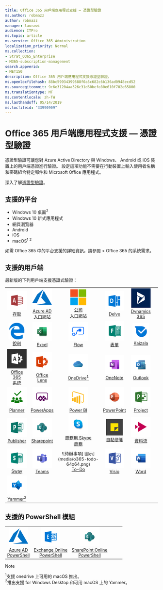 ```yaml
---
title: Office 365 用戶端應用程式支援 — 憑證型驗證
ms.author: robmazz
author: robmazz
manager: laurawi
audience: ITPro
ms.topic: article
ms.service: Office 365 Administration
localization_priority: Normal
ms.collection:
- Strat_O365_Enterprise
- M365-subscription-management
search.appverid:
- MET150
description: Office 365 用戶端應用程式支援憑證型驗證。
ms.openlocfilehash: 88bc59934399588f0a5c682c6b136ad0948ecd52
ms.sourcegitcommit: 9c6e31204aa326c31d60befe80e610f702e65800
ms.translationtype: MT
ms.contentlocale: zh-TW
ms.lasthandoff: 05/14/2019
ms.locfileid: "33990909"
---
```

# <a name="office-365-client-app-support--certificate-based-authentication"></a>Office 365 用戶端應用程式支援 — 憑證型驗證

憑證型驗證可讓您對 Azure Active Directory 與 Windows、 Android 或 iOS 裝置上的用戶端憑證進行驗證。 設定這項功能不需要在行動裝置上輸入使用者名稱和密碼組合特定郵件和 Microsoft Office 應用程式。

深入了解[憑證型驗證](https://docs.microsoft.com/azure/active-directory/authentication/active-directory-certificate-based-authentication-get-started)。

## <a name="supported-platforms"></a>支援的平台

 - Windows 10 桌面<sup>2</sup>
 - Windows 10 新式應用程式
 - 網頁瀏覽器
 - Android
 - iOS
 - macOS<sup>1</sup> <sup>2</sup>

如需 Office 365 中的平台支援的詳細資訊，請參閱 < <b0>Office 365 的系統需求</b0>。

## <a name="supported-clients"></a>支援的用戶端

最新版的下列用戶端支援憑證式驗證：

| | | | | | |
|:---:|:---:|:---:|:---:|:---:|:---:|
| ![Access 圖示](media/o365-access-64x64.png) <br> [存取](https://products.office.com/access) | ![Azure 的圖示](media/o365-azure-64x64.png) <br> [Azure AD<br>入口網站](https://azure.microsoft.com/features/azure-portal/) | ![公司入口網站圖示](media/o365-microsoft-64x64.png) <br> [公司<br>入口網站](https://docs.microsoft.com/intune-user-help/sign-in-to-the-company-portal) | ![Delve 圖示](media/o365-delve-64x64.png) <br> [Delve](https://products.office.com/business/intelligent-search) | ![Dynamics 365 圖示](media/o365-dynamics365-64x64.png) <br> [Dynamics 365](https://dynamics.microsoft.com) 
| ![Edge 圖示](media/o365-edge-64x64.png) <br> [銳利](https://www.microsoft.com/windows/microsoft-edge) | ![Excel 圖示](media/o365-excel-64x64.png) <br> [Excel](https://products.office.com/excel) | ![流程圖示](media/o365-flow-64x64.png) <br> [Flow](https://flow.microsoft.com) | ![表單圖示](media/o365-forms-64x64.png) <br> [表單](https://flow.microsoft.com/connectors/shared_microsoftforms/microsoft-forms/) | ![Kaizala 圖示](media/o365-kaizala-64x64.png) <br> [Kaizala](https://products.office.com/en/business/microsoft-kaizala) 
| ![Office 365 系統管理員圖示](media/o365-o365admin-64x64.png) <br> [Office 365<br>系統](https://products.office.com/business/manage-office-365-admin-app) | ![透鏡圖示](media/o365-lens-64x64.png) <br> [Office Lens](https://www.microsoft.com/p/office-lens/9wzdncrfj3t8?activetab=pivot%3Aoverviewtab) | ![OneDrive 商務圖示](media/o365-OneDrive-64x64.png) <br> [OneDrive<sup>1</sup>](https://products.office.com/onedrive-for-business/online-cloud-storage) |  ![OneNote 圖示](media/o365-OneNote-64x64.png) <br> [OneNote](https://products.office.com/onenote) | ![Outlook 圖示](media/o365-outlook-64x64.png) <br> [Outlook](https://products.office.com/outlook) 
| ![規劃圖示](media/o365-planner-64x64.png) <br> [Planner](https://products.office.com/business/task-management-software) | ![PowerApps 圖示](media/o365-powerapps-64x64.png) <br> [PowerApps](https://powerapps.microsoft.com) | ![PowerBI 圖示](media/o365-powerbi-64x64.png) <br> [Power BI](https://powerbi.microsoft.com)| ![PowerPoint 圖示](media/o365-powerpoint-64x64.png) <br> [PowerPoint](https://products.office.com/powerpoint) | ![[專案] 圖示](media/o365-project-64x64.png) <br> [Project](https://products.office.com/project) 
| ![Publisher 圖示](media/o365-publisher-64x64.png) <br> [Publisher](https://products.office.com/publisher) | ![SharePoint 圖示](media/o365-sharepoint-64x64.png) <br> [Sharepoint](https://products.office.com/sharepoint) | ![Skype 商務圖示](media/o365-skypeforbusiness-64x64.png) <br> [商務用 Skype<br>商務](https://www.skype.com/business/) | ![自黏便箋圖示](media/o365-stickynotes-64x64.png) <br> [自黏便箋](https://www.microsoft.com/p/microsoft-sticky-notes/9nblggh4qghw) | ![資料流圖示](media/o365-stream-64x64.png) <br> [資料流](https://stream.microsoft.com) 
| ![Sway 圖示](media/o365-sway-64x64.png) <br> [Sway](https://sway.com) | ![Teams 圖示](media/o365-teams-64x64.png) <br> [Teams](https://products.office.com/microsoft-teams/group-chat-software) | ![待辦事項] 圖示](media/o365-todo-64x64.png) <br> [To-Do](https://todo.microsoft.com) | ![Visio 圖示](media/o365-visio-64x64.png) <br> [Visio](https://products.office.com/visio/flowchart-software) | ![Word 圖示](media/o365-word-64x64.png) <br> [Word](https://products.office.com/word) 
| ![Yammer 圖示](media/o365-yammer-64x64.png) <br> [Yammer<sup>2</sup>](https://products.office.com/yammer/yammer-overview) |

## <a name="supported-powershell-modules"></a>支援的 PowerShell 模組

| | | | | | |
|:---:|:---:|:---:|:---:|:---:|:---:|
| ![Azure 的圖示](media/o365-azure-64x64.png) <br> [Azure AD <br> PowerShell](https://docs.microsoft.com/powershell/azure/active-directory/overview?view=azureadps-2.0) | ![Exchange 圖示](media/o365-exchange-64x64.png) <br> [Exchange Online <br> PowerShell](https://docs.microsoft.com/powershell/exchange/exchange-online/exchange-online-powershell?view=exchange-ps) | ![SharePoint 圖示](media/o365-sharepoint-64x64.png) <br> [SharePoint Online <br> PowerShell](https://docs.microsoft.com/sharepoint/manage-team-and-communication-sites-in-powershell)

> [!NOTE]
> <sup>1</sup>支援 onedrive 上可用的 macOS 推出。 <br>
> <sup>2</sup>推出支援 for Windows Desktop 和可用 macOS 上的 Yammer。